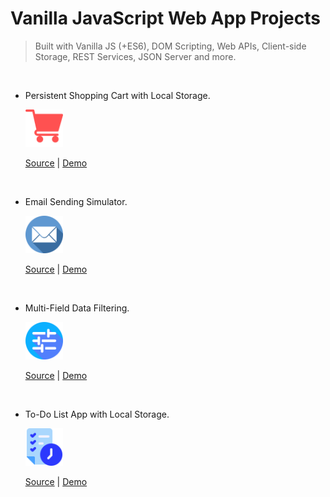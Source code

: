 # Vanilla JavaScript Web App Projects

> Built with Vanilla JS (+ES6), DOM Scripting, Web APIs, Client-side Storage, REST Services, JSON Server and more.

<br>

- Persistent Shopping Cart with Local Storage.

  <img src="./persistent-shopping-cart/img/cart-2.png" alt="persistent-shopping-cart" width="60" />

  [Source](./persistent-shopping-cart/) | [Demo](https://persistent-shopping-cart.netlify.app/)

<br>

- Email Sending Simulator.

  <img src="./email-sending-simulator/img/email.png" alt="email-sending-simulator" width="60" />

  [Source](./email-sending-simulator/) | [Demo](https://email-sending-simulator.netlify.app/)

<br>

- Multi-Field Data Filtering.

  <img src="./multi-field-data-filtering/img/filtrar.png" alt="multi-field-data-filtering" width="60" />

  [Source](./multi-field-data-filtering/) | [Demo](https://multi-field-data-filtering.netlify.app/)

<br>

- To-Do List App with Local Storage.

  <img src="./to-do-list-app/img/to-do.png" alt="to-do-list-app" width="60" />

  [Source](./to-do-list-app/) | [Demo](https://to-do-list-app-fm.netlify.app/)
